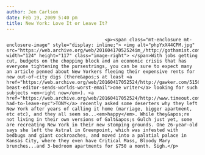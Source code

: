 ```yaml
---
author: Jen Carlson
date: Feb 19, 2009 5:40 pm
title: New York: Love It or Leave It?
---
```


	
										<p><span class="mt-enclosure mt-enclosure-image" style="display: inline;"> <img alt="phpYxX44CPM.jpg" src="https://web.archive.org/web/20160417052524im_/http://gothamist.com/attachments/arts_jen/phpYxX44CPM.jpg" width="124" height="117" class="image-right"> </span>With jobs getting cut, budgets on the chopping block and an economic crisis that has everyone tightening the pursestrings, you can be sure to expect many an article penned about New Yorkers fleeing their expensive rents for new out-of-city digs (there&apos;s at least <a href="https://web.archive.org/web/20160417052524/http://gawker.com/5156658/daily-beast-editor-sends-worlds-worst-email">one writer</a> looking for such subjects <em>right now</em>). <a href="https://web.archive.org/web/20160417052524/http://www.timeout.com/newyork/articles/features/71760/i-had-to-leave-nyc">TONY</a> recently asked some deserters why they left New York after years of calling it home (marriage, bigger apartment, etc etc), and they all seem so...<em>happy</em>. While they&apos;re not living in their own versions of Galt&apos;s Gulch just yet, some are recreating New York in their new stomping grounds. One 26-year-old says she left the Astral in Greenpoint, which was infested with bedbugs and giant cockroaches, and moved into a palatial palace in Kansas City, where they even have Critical Mass, Bloody Mary brunches...and 3-bedroom apartments for $750 a month. Sigh.</p>					
										
									
				